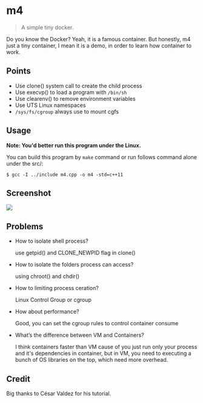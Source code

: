 # m4

> A simple tiny docker.

Do you know the Docker? Yeah, it is a famous container. But honestly, m4 just a tiny container, I mean it is a demo, in order to learn how container to work.


## Points

- Use clone() system call to create the child process
- Use execvp() to load a program with `/bin/sh`
- Use clearenv() to remove environment variables
- Use UTS Linux namespaces 
- `/sys/fs/cgroup` always use to mount cgfs


## Usage

**Note: You'd better run this program under the Linux.**

You can build this program by `make` command or run follows command alone under the src/:

```Shell
$ gcc -I ../include m4.cpp -o m4 -std=c++11
```


## Screenshot

![](https://github.com/i0Ek3/m4/tree/blob/master/pic/m4.png)


## Problems

- How to isolate shell process?
    
    use getpid() and CLONE_NEWPID flag in clone()

- How to isolate the folders process can access?

    using chroot() and chdir()

- How to limiting process ceration?

    Linux Control Group or cgroup

- How about performance?

    Good, you can set the cgroup rules to control container consume

- What’s the difference between VM and Containers?

    I think containers faster than VM cause of you just run only your process and it's dependencies in container, but in VM, you need to executing a bunch of OS libraries on the top, which need more overhead.

## Credit

Big thanks to César Valdez for his tutorial.

